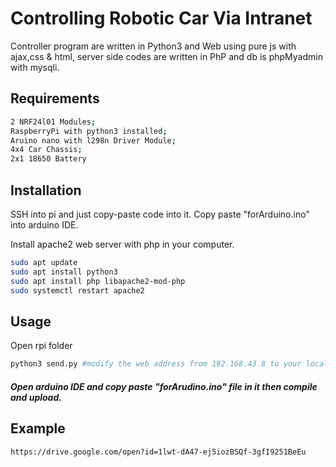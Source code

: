 # Controlling Robotic Car Via Intranet

Controller program are written in Python3 and Web using pure js with ajax,css & html, server side codes are written in PhP and db is phpMyadmin with mysqli.

## Requirements

```bash
2 NRF24l01 Modules;
RaspberryPi with python3 installed;
Aruino nano with l298n Driver Module;
4x4 Car Chassis;
2x1 18650 Battery
```


## Installation

SSH into pi and just copy-paste code into it. 
Copy paste "forArduino.ino" into arduino IDE.

Install apache2 web server with php in your computer.

```bash
sudo apt update
sudo apt install python3
sudo apt install php libapache2-mod-php
sudo systemctl restart apache2
```

## Usage
Open rpi folder

```python
python3 send.py #modify the web address from 192.168.43.8 to your localhost

```

##### Open arduino IDE and copy paste "forArudino.ino" file in it then compile and upload.

## Example 

```
https://drive.google.com/open?id=1lwt-dA47-ej5iozBSQf-3gfI9251BeEu
```
